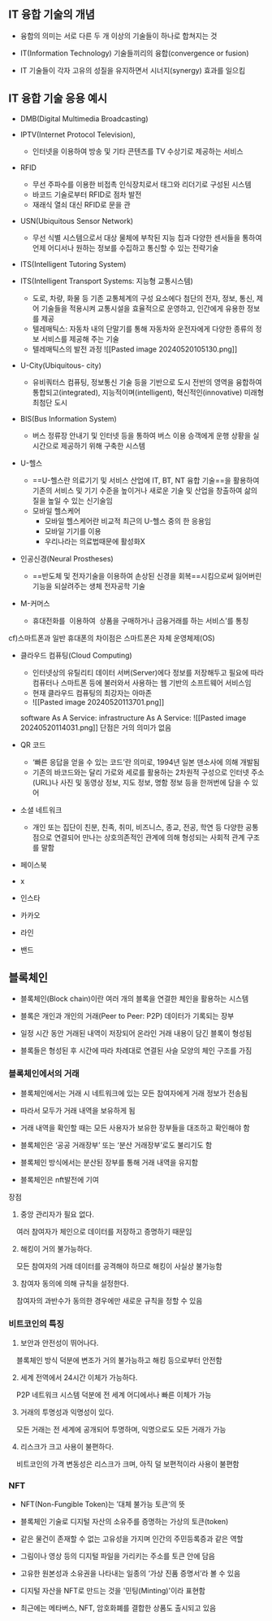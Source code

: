 ## IT 융합 기술의 개념
- 융합의 의미는 서로 다른 두 개 이상의 기술들이 하나로 합쳐지는 것

- IT(Information Technology) 기술들끼리의 융합(convergence or fusion)

- IT 기술들이 각자 고유의 성질을 유지하면서 시너지(synergy) 효과를 일으킴

## IT 융합 기술 응용 예시
- DMB(Digital Multimedia Broadcasting)

- IPTV(Internet Protocol Television), 
	- 인터넷을 이용하여 방송 및 기타 콘텐츠를 TV 수상기로 제공하는 서비스
- RFID
	- 무선 주파수를 이용한 비접촉 인식장치로서 태그와 리더기로 구성된 시스템
	- 바코드 기술로부터 RFID로 점차 발전
	- 재래식 열쇠 대신 RFID로 문을 관
- USN(Ubiquitous Sensor Network) 
	- 무선 식별 시스템으로서 대상 물체에 부착된 지능 칩과 다양한 센서들을 통하여 언제 어디서나 원하는 정보를 수집하고 통신할 수 있는 전략기술
- ITS(Intelligent Tutoring System)
- ITS(Intelligent Transport Systems: 지능형 교통시스템)
	- 도로, 차량, 화물 등 기존 교통체계의 구성 요소에다 첨단의 전자, 정보, 통신, 제어 기술들을 적용시켜 교통시설을 효율적으로 운영하고, 인간에게 유용한 정보를 제공
	- 텔레매틱스: 자동차 내의 단말기를 통해 자동차와 운전자에게 다양한 종류의 정보 서비스를 제공해 주는 기술
	- 텔레매틱스의 발전 과정
	![[Pasted image 20240520105130.png]]

- U-City(Ubiquitous- city)
	- 유비쿼터스 컴퓨팅, 정보통신 기술 등을 기반으로 도시 전반의 영역을 융합하여 통합되고(integrated), 지능적이며(intelligent), 혁신적인(innovative) 미래형 최첨단 도시
- BIS(Bus Information System)
	- 버스 정류장 안내기 및 인터넷 등을 통하여 버스 이용 승객에게 운행 상황을 실시간으로 제공하기 위해 구축한 시스템

- U-헬스
	- ==U-헬스란 의료기기 및 서비스 산업에 IT, BT, NT 융합 기술==을 활용하여 기존의 서비스 및 기기 수준을 높이거나 새로운 기술 및 산업을 창출하여 삶의 질을 높일 수 있는 신기술임
	- 모바일 헬스케어
		- 모바일 헬스케어란 비교적 최근의 U-헬스 중의 한 응용임
		- 모바일 기기를 이용
		- 우리나라는 의료법때문에 활성화X

- 인공신경(Neural Prostheses)
	- ==반도체 및 전자기술을 이용하여 손상된 신경을 회복==시킴으로써 잃어버린 기능을 되살려주는 생체 전자공학 기술

- M-커머스
	- 휴대전화를  이용하여  상품을 구매하거나 금융거래를 하는 서비스’를 통칭

cf)스마트폰과 일반 휴대폰의 차이점은 스마트폰은 자체 운영체제(OS)

- 클라우드 컴퓨팅(Cloud Computing)
	- 인터넷상의 유틸리티 데이터 서버(Server)에다 정보를 저장해두고 필요에 따라 컴퓨터나 스마트폰 등에 불러와서 사용하는 웹 기반의 소프트웨어 서비스임
	- 현재 클라우드 컴퓨팅의 최강자는 아마존
	- ![[Pasted image 20240520113701.png]]

	software As A Service:
	infrastructure As A Service: 
![[Pasted image 20240520114031.png]]
단점은 거의 의미가 없음

- QR 코드

	- ‘빠른 응답을 얻을 수 있는 코드’란 의미로, 1994년 일본 덴소사에 의해 개발됨
	- 기존의 바코드와는 달리 가로와 세로를 활용하는 2차원적 구성으로 인터넷 주소(URL)나 사진 및 동영상 정보, 지도 정보, 명함 정보 등을 한꺼번에 담을 수 있어


- 소셜 네트워크
	- 개인 또는 집단이 친분, 친족, 취미, 비즈니스, 종교, 전공, 학연 등 다양한 공통점으로 연결되어 만나는 상호의존적인 관계에 의해 형성되는 사회적 관계 구조를 말함 

- 페이스북
- x
- 인스타
- 카카오
- 라인
- 밴드

## 블록체인

- 블록체인(Block chain)이란 여러 개의 블록을 연결한 체인을 활용하는 시스템

- 블록은 개인과 개인의 거래(Peer to Peer: P2P) 데이터가 기록되는 장부

- 일정 시간 동안 거래된 내역이 저장되어 온라인 거래 내용이 담긴 블록이 형성됨

- 블록들은 형성된 후 시간에 따라 차례대로 연결된 사슬 모양의 체인 구조를 가짐

### 블록체인에서의 거래

- 블록체인에서는 거래 시 네트워크에 있는 모든 참여자에게 거래 정보가 전송됨

- 따라서 모두가 거래 내역을 보유하게 됨

- 거래 내역을 확인할 때는 모든 사용자가 보유한 장부들을 대조하고 확인해야 함

- 블록체인은 ‘공공 거래장부’ 또는 ‘분산 거래장부’로도 불리기도 함

- 블록체인 방식에서는 분산된 장부를 통해 거래 내역을 유지함

- 블록체인은 nft발전에 기여

장점
1. 중앙 관리자가 필요 없다.

    여러 참여자가 체인으로 데이터를 저장하고 증명하기 때문임

2. 해킹이 거의 불가능하다.

    모든 참여자의 거래 데이터를 공격해야 하므로 해킹이 사실상 불가능함

3. 참여자 동의에 의해 규칙을 설정한다.

    참여자의 과반수가 동의한 경우에만 새로운 규칙을 정할 수 있음

### 비트코인의 특징
1. 보안과 안전성이 뛰어나다.

    블록체인 방식 덕분에 변조가 거의 불가능하고 해킹 등으로부터 안전함

2. 세계 전역에서 24시간 이체가 가능하다.

    P2P 네트워크 시스템 덕분에 전 세계 어디에서나 빠른 이체가 가능

3. 거래의 투명성과 익명성이 있다.

    모든 거래는 전 세계에 공개되어 투명하며, 익명으로도 모든 거래가 가능

4. 리스크가 크고 사용이 불편하다.

    비트코인의 가격 변동성은 리스크가 크며, 아직 덜 보편적이라 사용이 불편함

### NFT

- NFT(Non-Fungible Token)는 ’대체 불가능 토큰‘의 뜻

- 블록체인 기술로 디지털 자산의 소유주를 증명하는 가상의 토큰(token)

- 같은 물건이 존재할 수 없는 고유성을 가지며 인간의 주민등록증과 같은 역할

- 그림이나 영상 등의 디지털 파일을 가리키는 주소를 토큰 안에 담음

- 고유한 원본성과 소유권을 나타내는 일종의 ‘가상 진품 증명서’라 볼 수 있음

- 디지털 자산을 NFT로 만드는 것을 '민팅(Minting)'이라 표현함

- 최근에는 메타버스, NFT, 암호화폐를 결합한 상품도 출시되고 있음